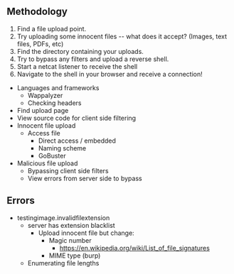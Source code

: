 ## Methodology
1.  Find a file upload point.
2.  Try uploading some innocent files -- what does it accept? (Images, text files, PDFs, etc)
3.  Find the directory containing your uploads.
4.  Try to bypass any filters and upload a reverse shell.
5.  Start a netcat listener to receive the shell
6.  Navigate to the shell in your browser and receive a connection!

- Languages and frameworks
	- Wappalyzer
	- Checking headers
- Find upload page
- View source code for client side filtering
- Innocent file upload
	- Access file
		- Direct access / embedded
		- Naming scheme
		- GoBuster
- Malicious file upload
	- Bypassing client side filters
	- View errors from server side to bypass

## Errors
- testingimage.invalidfilextension
	- server has extension blacklist
		- Upload innocent file but change:
			- Magic number
				- https://en.wikipedia.org/wiki/List_of_file_signatures
			- MIME type (burp)
	- Enumerating file lengths
